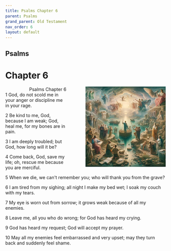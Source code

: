 ```yaml
---
title: Psalms Chapter 6
parent: Psalms
grand_parent: Old Testament
nav_order: 6
layout: default
---
```


## Psalms

# Chapter 6

<div style="clear: both; text-align: right;">
    <div style="max-width: 50%; height: auto; float: right; margin: 0 0 10px 10px; padding-left: 10%;">
        <img src="/assets/Image/Psalms/500/6.jpg" alt="Psalms Chapter 6" class="chapter-image">
    </div>
    <figcaption style="font-size: 14px; text-align: right;">Psalms Chapter 6</figcaption>
</div>
1 God, do not scold me in your anger or discipline me in your rage.

2 Be kind to me, God, because I am weak; God, heal me, for my bones are in pain.

3 I am deeply troubled; but God, how long will it be?

4 Come back, God, save my life; oh, rescue me because you are merciful.

5 When we die, we can't remember you; who will thank you from the grave?

6 I am tired from my sighing; all night I make my bed wet; I soak my couch with my tears.

7 My eye is worn out from sorrow; it grows weak because of all my enemies.

8 Leave me, all you who do wrong; for God has heard my crying.

9 God has heard my request; God will accept my prayer.

10 May all my enemies feel embarrassed and very upset; may they turn back and suddenly feel shame.


